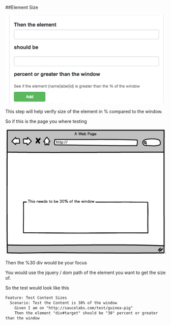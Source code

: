 ##Element Size

![Element size](images/element_size.png)

This step will help verify size of the element in % compared to the window.

	
So if this is the page you where testing

![page](images/example_size_image.png)

Then the %30 div would be your focus

You would use the jquery / dom path of the element you want to get the size of.

So the test would look like this


	Feature: Test Content Sizes
	  Scenario: Test the Content is 30% of the window
	    Given I am on "http://saucelabs.com/test/guinea-pig"
	    Then the element "div#target" should be "30" percent or greater than the window
	    

